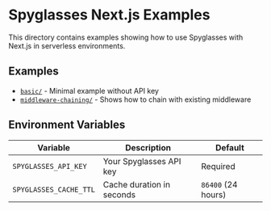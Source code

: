 # Spyglasses Next.js Examples

This directory contains examples showing how to use Spyglasses with Next.js in serverless environments.

## Examples

- [`basic/`](./basic/) - Minimal example without API key
- [`middleware-chaining/`](./middleware-chaining/) - Shows how to chain with existing middleware

## Environment Variables

| Variable | Description | Default |
|----------|-------------|---------|
| `SPYGLASSES_API_KEY` | Your Spyglasses API key | Required |
| `SPYGLASSES_CACHE_TTL` | Cache duration in seconds | `86400` (24 hours) |